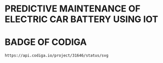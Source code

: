 # PREDICTIVE MAINTENANCE OF ELECTRIC CAR BATTERY USING IOT
# BADGE OF CODIGA
    https://api.codiga.io/project/31646/status/svg
   
      
